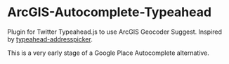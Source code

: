 # ArcGIS-Autocomplete-Typeahead

Plugin for Twitter Typeahead.js to use ArcGIS Geocoder Suggest. Inspired by <a href="https://github.com/sgruhier/typeahead-addresspicker" target="_new">typeahead-addresspicker</a>. 

This is a very early stage of a Google Place Autocomplete alternative. 
